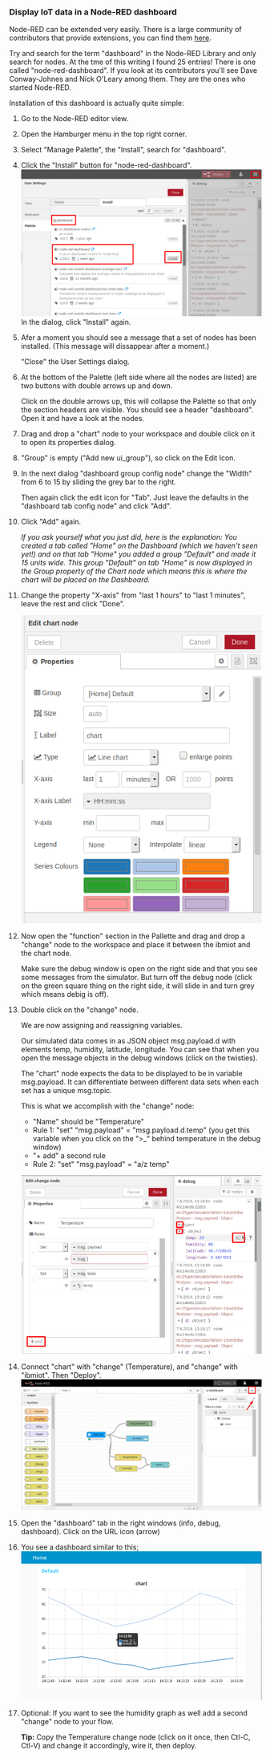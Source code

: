 ### Display IoT data in a Node-RED dashboard

Node-RED can be extended very easily. There is a large community of contributors that provide extensions, you can find them [here](https://flows.nodered.org/?num_pages=1). 

Try and search for the term "dashboard" in the Node-RED Library and only search for nodes. At the tme of this writing I found 25 entries! There is one called "node-red-dashboard". If you look at its contributors you'll see Dave Conway-Johnes and Nick O'Leary among them. They are the ones who started Node-RED.

Installation of this dashboard is actually quite simple:

1. Go to the Node-RED editor view.

2. Open the Hamburger menu in the top right corner.

3. Select "Manage Palette", the "Install", search for "dashboard".

4. Click the "Install" button for "node-red-dashboard". 
![install dashboard](images/install-dashboard.png)
In the dialog, click "Install" again.

5. Afer a moment you should see a message that a set of nodes has been installed. (This message will dissappear after a moment.) 

   "Close" the User Settings dialog. 

6. At the bottom of the Palette (left side where all the nodes are listed) are two buttons with double arrows up and down. 

   Click on the double arrows up, this will collapse the Palette so that only the section headers are visible. You should see a header "dashboard". Open it and have a look at the nodes.

7. Drag and drop a "chart" node to your workspace and double click on it to open its properties dialog.

8. "Group" is empty ("Add new ui_group"), so click on the Edit Icon.

9. In the next dialog "dashboard group config node" change the "Width" from 6 to 15 by sliding the grey bar to the right. 

   Then again click the edit icon for "Tab".  Just leave the defaults in the "dashboard tab config node" and click "Add".

10. Click "Add" again.

    _If you ask yourself what you just did, here is the explanation: You created a tab called "Home" on the Dashboard (which we haven't seen yet!) and on that tab "Home" you added a group "Default" and made it 15 units wide. This group "Default" on tab "Home" is now displayed in the Group property of the Chart node which means this is where the chart will be placed on the Dashboard._

11. Change the property "X-axis" from "last 1 hours" to "last 1 minutes", leave the rest and click "Done".

    ![chart node](images/chart-node.png)

12. Now open the "function" section in the Pallette and drag and drop a "change" node to the workspace and place it between the ibmiot and the chart node. 

    Make sure the debug window is open on the right side and that you see some messages from the simulator. But turn off the debug node (click on the green square thing on the right side, it will slide in and turn grey which means debig is off).

13. Double click on the "change" node. 

      We are now assigning and reassigning variables. 
      
      Our simulated data comes in as JSON object msg.payload.d with elements temp, humidity, latitude, longitude. You can see that when you open the message objects in the debug windows (click on the twisties). 
      
      The "chart" node expects the data to be displayed to be in variable msg.payload. It can differentiate between different data sets when each set has a unique msg.topic. 
      
      This is what we accomplish with the "change" node:

     * "Name" should be "Temperature"
     * Rule 1: "set" "msg.payload" = "msg.payload.d.temp" (you get this variable when you click on the ">_" behind temperature in the debug window)
     * "+ add" a second rule
     * Rule 2: "set" "msg.payload" = "a/z temp"

    ![Change](images/change-node.png)  

14. Connect "chart" with "change" (Temperature), and "change" with "ibmiot". Then "Deploy".
![flow](images/flow.png)

15. Open the "dashboard" tab in the right windows (info, debug, dashboard).
Click on the URL icon (arrow)

16. You see a dashboard similar to this;
![dashboard](images/dashboard.png)

17. Optional: If you want to see the humidity graph as well add a second "change" node to your flow.

    __Tip:__ Copy the Temperature change node (click on it once, then Ctl-C, Ctl-V)  and change it accordingly, wire it, then deploy. 